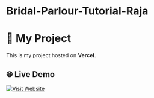 ﻿# Bridal-Parlour-Tutorial-Raja

# 🚀 My Project

This is my project hosted on **Vercel**.

## 🌐 Live Demo  
[![Visit Website](https://img.shields.io/badge/Visit%20Website-000?style=for-the-badge&logo=vercel&logoColor=white)](https://bridal-parlour-tutoria-raja.vercel.app/)
